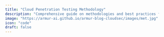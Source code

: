 ```yaml
---
title: "Cloud Penetration Testing Methodology"
description: "Comprehensive guide on methodologies and best practices for conducting effective cloud penetration testing."
image: "https://armur-ai.github.io/armur-blog-cloudsec/images/met.jpg"
icon: "code"
draft: false
---
```



